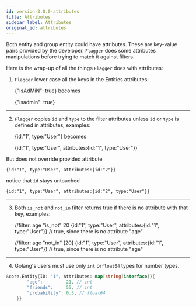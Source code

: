 ```yaml
---
id: version-3.0.0-attributes
title: Attributes
sidebar_label: Attributes
original_id: attributes
---
```


Both entity and group entity could have attributes. These are key-value pairs provided by the developer.
`Flagger` does some attributes manipulations before trying to match it against filters.

Here is the wrap-up of all the things `Flagger` does with attributes:

1. `Flagger` lower case all the keys in the Entities attributes:


    {"IsAdMiN": true} 
becomes
 
    {"isadmin": true}

---
2. `Flagger` copies `id` and `type` to the filter attributes unless `id` or `type` is defined in attributes, 
examples:


    {id:"1", type:"User"} 
becomes
 
    {id:"1", type:"User", attributes:{id:"1", type:"User"}}

But does not override provided attribute
    
    {id:"1", type:"User", attributes:{id:"2"}}
notice that `id` stays untouched
 
    {id:"1", type:"User", attributes:{id:"2", type:"User"}}

---
3. Both `is_not` and `not_in` filter returns true if there is no attribute with that key, examples:
  
  
    //filter: age "is_not" 20
    {id:"1", type:"User", attributes:{id:"1", type:"User"}} // true, since there is no attribute "age"
    
    //filter: age "not_in" [20]
    {id:"1", type:"User", attributes:{id:"1", type:"User"}} // true, since there is no attribute "age"

---

4. Golang's users must use only `int` or`float64` types for number types.  

```go
&core.Entity{ID: "1", Attributes: map[string]interface{}{
		"age":         21, // int
		"friends":     55, // int
		"probability": 0.5, // float64
	}}
```
